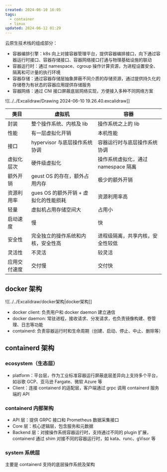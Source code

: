 ```yaml
---
created: 2024-06-10 16:05
tags:
  - container
  - linux
updated: 2024-06-12 01:29
---
```

云原生技术栈的组成部分：
- 容器编排引擎：k8s 向上对接容器管理平台，提供容器编排接口，向下通过容器运行时接口、容器存储接口、容器网络接口打通与物理基础设施的联动
- 容器运行时：通过 namespace、cgroup 操作计算资源，为进程设置安全、隔离和可计量的执行环境
- 容器存储：通过容器存储层抽象屏蔽不同介质的存储资源，通过提供持久化的存储卷为有状态的容器应用提供存储服务
- 容器网络：通过 CNI 接口屏蔽底层网络实现，方便接入多种不同网络方案

![[../../Excalidraw/Drawing 2024-06-10 19.26.40.excalidraw]]


| 类目     | 虚拟机                   | 容器                    |
| ------ | --------------------- | --------------------- |
| 封装     | 整个操作系统、内核及 lib         | 操作系统之上的 lib       |
| 性能     | 有一层虚拟化开销              | 本机性能                  |
| 接口     | hypervisor 与底层操作系统协调   | 容器运行时与底层操作系统协调        |
| 虚拟化层次  | 硬件级虚拟化                | 操作系统虚拟化，通过 namespace 隔离 |
| 额外开销   | geust OS 的存在，额外占用内存    | 极少的额外开销               |
| 资源利用率  | gues OS 的额外开销 + 虚拟化的性能损耗 | 资源利用率高                |
| 轻量     | 虚拟机占用存储空间大            | 占用小                   |
| 启动速度   | 慢                     | 快                     |
| 安全性    | 完全独立的操作系统和内核，安全性高     | 进程级隔离，共享内核，安全性较低      |
| 灵活性    | 不灵活                   | 较灵活                   |
| 应用交付速度 | 交付慢                   | 交付快                   |

## docker 架构

![[../../Excalidraw/docker架构|docker架构]]

- docker client: 负责用户和 docker daemon 建立通信
- docker daemon: 常驻进程，接收请求、分发请求，也负责镜像构建、卷管理、日志等功能
- containerd: 负责容器运行时和生命周期（创建、启动、停止、中止、删除等）

## containerd 架构

### ecosystem（生态层）

- platform：平台层，作为工业标准容器运行屏蔽底层差异向上支持多个平台，如谷歌 GCP、亚马逊 Fargate、微软 Azure 等
- Client：连接 containerd 的适配层，客户端通过 grpc 调用 containerd 服务端的 API

### containerd 内部架构

- API 层：提供 GRPC 接口和 Prometheus 数据采集接口
- Core 层：核心逻辑层，包含服务和元数据
- Backend 层：对接操作系统容器运行时，支持通过不同的 plugin 扩展，containerd 通过 shim 对接不同的容器运行时，如 kata、runc、gVisor 等

### system 系统层

主要是 containerd 支持的底层操作系统及架构